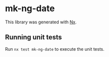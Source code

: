 # mk-ng-date

This library was generated with [Nx](https://nx.dev).

## Running unit tests

Run `nx test mk-ng-date` to execute the unit tests.
